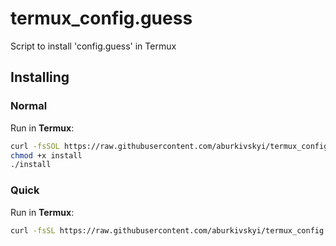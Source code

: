 # termux_config.guess
Script to install 'config.guess' in Termux

## Installing

### Normal

Run in **Termux**:

```bash
curl -fsSOL https://raw.githubusercontent.com/aburkivskyi/termux_config.guess/main/install
chmod +x install
./install
```
### Quick

Run in **Termux**:

```bash
curl -fsSL https://raw.githubusercontent.com/aburkivskyi/termux_config.guess/main/install | bash
```
